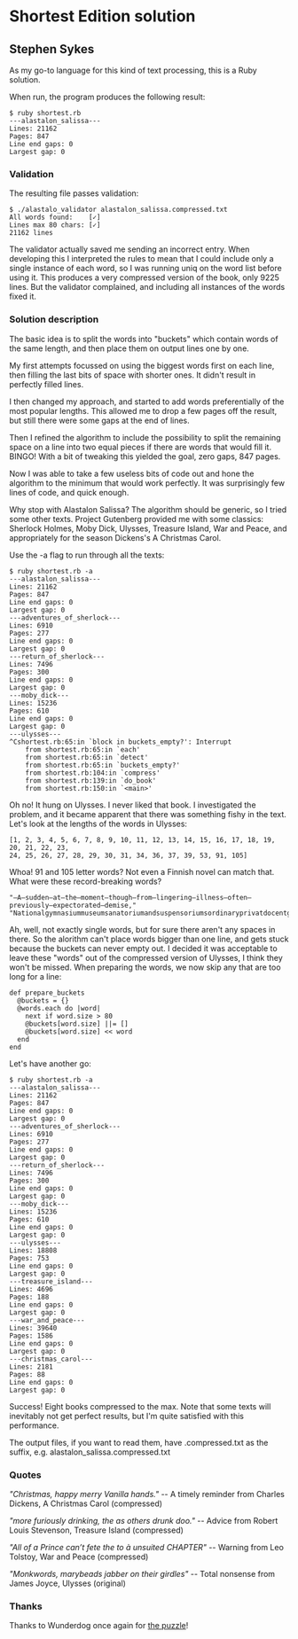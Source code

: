 # Shortest Edition solution

## Stephen Sykes

As my go-to language for this kind of text processing, this is a Ruby solution.

When run, the program produces the following result:

    $ ruby shortest.rb
    ---alastalon_salissa---
    Lines: 21162
    Pages: 847
    Line end gaps: 0
    Largest gap: 0

### Validation

The resulting file passes validation:

    $ ./alastalo_validator alastalon_salissa.compressed.txt
    All words found:    [✓]
    Lines max 80 chars: [✓]
    21162 lines

The validator actually saved me sending an incorrect entry. When developing this I interpreted the rules to mean
that I could include only a single instance of each word, so I was running uniq on the word list before using it. This 
produces a very compressed version of the book, only 9225 lines. But the validator complained, and including all instances
of the words fixed it.

### Solution description

The basic idea is to split the words into "buckets" which contain words of the same length, and then place
them on output lines one by one.

My first attempts focussed on using the biggest words first on each line, then filling the last
bits of space with shorter ones. It didn't result in perfectly filled lines.

I then changed my approach, and started to add words preferentially of the most popular lengths. This allowed
me to drop a few pages off the result, but still there were some gaps at the end of lines.

Then I refined the algorithm to include the possibility to split the remaining space on a line into two equal pieces 
if there are words that would fill it. BINGO! With a bit of tweaking this yielded the goal, zero gaps, 847 pages.

Now I was able to take a few useless bits of code out and hone the algorithm to the minimum that would work perfectly.
It was surprisingly few lines of code, and quick enough.

Why stop with Alastalon Salissa? The algorithm should be generic, so I tried some other texts. Project Gutenberg provided me
with some classics: Sherlock Holmes, Moby Dick, Ulysses, Treasure Island, War and Peace, and appropriately 
for the season Dickens's A Christmas Carol.

Use the -a flag to run through all the texts:

    $ ruby shortest.rb -a
    ---alastalon_salissa---
    Lines: 21162
    Pages: 847
    Line end gaps: 0
    Largest gap: 0
    ---adventures_of_sherlock---
    Lines: 6910
    Pages: 277
    Line end gaps: 0
    Largest gap: 0
    ---return_of_sherlock---
    Lines: 7496
    Pages: 300
    Line end gaps: 0
    Largest gap: 0
    ---moby_dick---
    Lines: 15236
    Pages: 610
    Line end gaps: 0
    Largest gap: 0
    ---ulysses---
    ^Cshortest.rb:65:in `block in buckets_empty?': Interrupt
    	from shortest.rb:65:in `each'
    	from shortest.rb:65:in `detect'
    	from shortest.rb:65:in `buckets_empty?'
    	from shortest.rb:104:in `compress'
    	from shortest.rb:139:in `do_book'
    	from shortest.rb:150:in `<main>'

Oh no! It hung on Ulysses. I never liked that book. I investigated the problem, and it became apparent that there was something
fishy in the text. Let's look at the lengths of the words in Ulysses:

    [1, 2, 3, 4, 5, 6, 7, 8, 9, 10, 11, 12, 13, 14, 15, 16, 17, 18, 19, 20, 21, 22, 23, 
    24, 25, 26, 27, 28, 29, 30, 31, 34, 36, 37, 39, 53, 91, 105]

Whoa! 91 and 105 letter words? Not even a Finnish novel can match that. What were these record-breaking
words?

    "—A—sudden—at—the—moment—though—from—lingering—illness—often—previously—expectorated—demise,"
    "Nationalgymnasiummuseumsanatoriumandsuspensoriumsordinaryprivatdocentgeneralhistoryspecialprofessordoctor"

Ah, well, not exactly single words, but for sure there aren't any spaces in there. So the alorithm can't place words
bigger than one line, and gets stuck because the buckets can never empty out. I decided it was acceptable to leave
these "words" out of the compressed version of Ulysses, I think they won't be missed. When preparing the words, we
now skip any that are too long for a line:

    def prepare_buckets
      @buckets = {}
      @words.each do |word|
        next if word.size > 80
        @buckets[word.size] ||= []
        @buckets[word.size] << word
      end
    end

Let's have another go:

    $ ruby shortest.rb -a
    ---alastalon_salissa---
    Lines: 21162
    Pages: 847
    Line end gaps: 0
    Largest gap: 0
    ---adventures_of_sherlock---
    Lines: 6910
    Pages: 277
    Line end gaps: 0
    Largest gap: 0
    ---return_of_sherlock---
    Lines: 7496
    Pages: 300
    Line end gaps: 0
    Largest gap: 0
    ---moby_dick---
    Lines: 15236
    Pages: 610
    Line end gaps: 0
    Largest gap: 0
    ---ulysses---
    Lines: 18808
    Pages: 753
    Line end gaps: 0
    Largest gap: 0
    ---treasure_island---
    Lines: 4696
    Pages: 188
    Line end gaps: 0
    Largest gap: 0
    ---war_and_peace---
    Lines: 39640
    Pages: 1586
    Line end gaps: 0
    Largest gap: 0
    ---christmas_carol---
    Lines: 2181
    Pages: 88
    Line end gaps: 0
    Largest gap: 0

Success! Eight books compressed to the max. Note that some texts will inevitably not get perfect results, but
I'm quite satisfied with this performance.

The output files, if you want to read them, have .compressed.txt as the suffix,
e.g. alastalon_salissa.compressed.txt

### Quotes

*"Christmas, happy merry Vanilla hands."* -- A timely reminder from Charles Dickens, A Christmas Carol (compressed)

*"more furiously drinking, the as others drunk doo."* -- Advice from Robert Louis Stevenson, Treasure Island (compressed)

*"All of a Prince can’t fete the to à unsuited CHAPTER"* -- Warning from Leo Tolstoy, War and Peace (compressed)

*"Monkwords, marybeads jabber on their girdles"* -- Total nonsense from James Joyce, Ulysses (original)

### Thanks

Thanks to Wunderdog once again for [the puzzle](https://wunder.dog/the-shortest-edition)!
